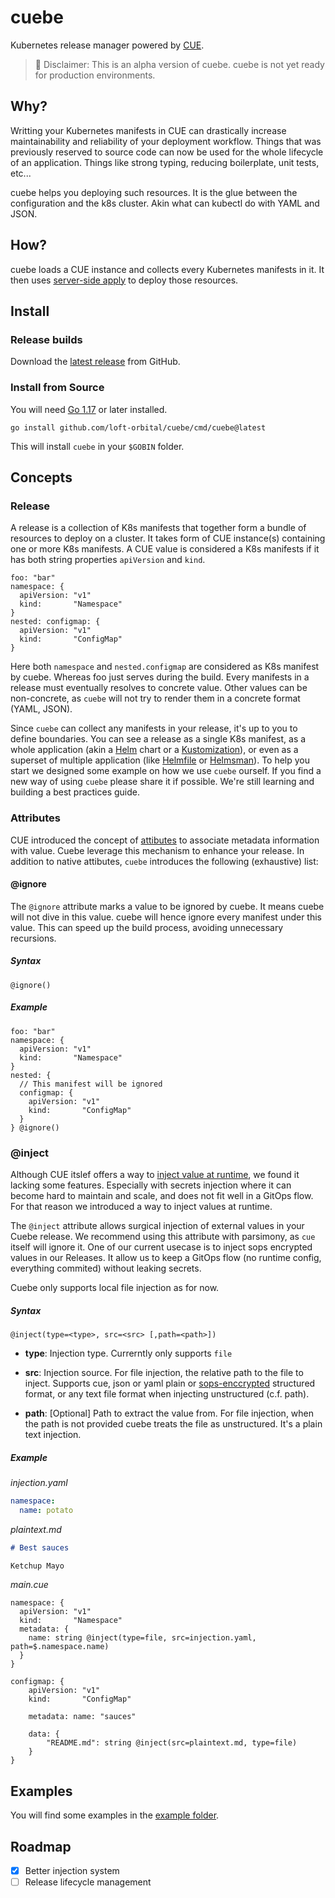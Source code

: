# cuebe

Kubernetes release manager powered by [CUE](https://cuelang.org/).

> 🚧 Disclaimer:
> This is an alpha version of cuebe.
> cuebe is not yet ready for production environments.

## Why?

Writting your Kubernetes manifests in CUE can drastically increase maintainability
and reliability of your deployment workflow.
Things that was previously reserved to source code
can now be used for the whole lifecycle of an application.
Things like strong typing, reducing boilerplate, unit tests, etc...

cuebe helps you deploying such resources.
It is the glue between the configuration and the k8s cluster.
Akin what can kubectl do with YAML and JSON.

## How?

cuebe loads a CUE instance and collects every Kubernetes manifests in it.
It then uses [server-side apply](https://kubernetes.io/docs/reference/using-api/server-side-apply/)
to deploy those resources.

## Install

### Release builds

Download the [latest release](https://github.com/loft-orbital/cuebe/releases/latest) from GitHub.

### Install from Source

You will need [Go 1.17](https://go.dev/doc/install) or later installed.

```shell
go install github.com/loft-orbital/cuebe/cmd/cuebe@latest
```

This will install `cuebe` in your `$GOBIN` folder.

## Concepts

### Release

A release is a collection of K8s manifests that together form a bundle of resources to deploy
on a cluster. It takes form of CUE instance(s) containing one or more K8s manifests.
A CUE value is considered a K8s manifests if it has both string properties `apiVersion` and `kind`.

```cue
foo: "bar"
namespace: {
  apiVersion: "v1"
  kind:       "Namespace"
}
nested: configmap: {
  apiVersion: "v1"
  kind:       "ConfigMap"
}
```

Here both `namespace` and `nested.configmap` are considered as K8s manifest by cuebe.
Whereas foo just serves during the build.
Every manifests in a release must eventually resolves to concrete value.
Other values can be non-concrete, as `cuebe` will not try to render them in a concrete format (YAML, JSON).

Since `cuebe` can collect any manifests in your release, it's up to you to define boundaries.
You can see a release as a single K8s manifest,
as a whole application (akin a [Helm](https://helm.sh) chart or a [Kustomization](https://kustomize.io/)),
or even as a superset of multiple application (like [Helmfile](https://github.com/roboll/helmfile) or [Helmsman](https://github.com/Praqma/helmsman)).
To help you start we designed some example on how we use `cuebe` ourself.
If you find a new way of using `cuebe` please share it if possible.
We're still learning and building a best practices guide.

### Attributes

CUE introduced the concept of [attibutes](https://cuelang.org/docs/references/spec/#attributes)
to associate metadata information with value.
Cuebe leverage this mechanism to enhance your release.
In addition to native attibutes, `cuebe` introduces the following (exhaustive) list:

#### @ignore

The `@ignore` attribute marks a value to be ignored by cuebe.
It means cuebe will not dive in this value.
cuebe will hence ignore every manifest under this value.
This can speed up the build process, avoiding unnecessary recursions.

##### Syntax

```cue
@ignore()
```

##### Example

```cue
foo: "bar"
namespace: {
  apiVersion: "v1"
  kind:       "Namespace"
}
nested: {
  // This manifest will be ignored
  configmap: {
    apiVersion: "v1"
    kind:       "ConfigMap"
  }
} @ignore()
```

### @inject

Although CUE itslef offers a way to [inject value at runtime](https://cuetorials.com/patterns/inject/),
we found it lacking some features.
Especially with secrets injection where it can become hard to maintain and scale, and does not fit well in a GitOps flow.
For that reason we introduced a way to inject values at runtime.

The `@inject` attribute allows surgical injection of external values in your Cuebe release.
We recommend using this attribute with parsimony, as `cue` itself will ignore it.
One of our current usecase is to inject sops encrypted values in our Releases.
It allow us to keep a GitOps flow (no runtime config, everything commited) without leaking secrets.

Cuebe only supports local file injection as for now.

##### Syntax

```cue
@inject(type=<type>, src=<src> [,path=<path>])
```

- **type**: Injection type. Currerntly only supports `file`

- **src**: Injection source.
For file injection, the relative path to the file to inject.
Supports cue, json or yaml plain or [sops-enccrypted](https://github.com/mozilla/sops) structured format,
or any text file format when injecting unstructured (c.f. path).

- **path**: [Optional] Path to extract the value from.
For file injection, when the path is not provided cuebe treats the file as unstructured.
It's a plain text injection.

##### Example

_injection.yaml_

```yaml
namespace:
  name: potato
```

_plaintext.md_

```md
# Best sauces

Ketchup Mayo
```

_main.cue_

```cue
namespace: {
  apiVersion: "v1"
  kind:       "Namespace"
  metadata: {
    name: string @inject(type=file, src=injection.yaml, path=$.namespace.name)
  }
}

configmap: {
	apiVersion: "v1"
	kind:       "ConfigMap"

	metadata: name: "sauces"

	data: {
		"README.md": string @inject(src=plaintext.md, type=file)
	}
}
```

## Examples

You will find some examples in the [example folder](https://github.com/loft-orbital/cuebe/tree/main/example).

## Roadmap

- [x] Better injection system
- [ ] Release lifecycle management
